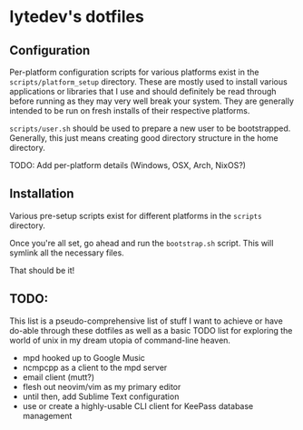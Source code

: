 # lytedev's dotfiles

## Configuration

Per-platform configuration scripts for various platforms exist in the `scripts/platform_setup` directory. 
These are mostly used to install various applications or libraries that I use and should definitely
be read through before running as they may very well break your system. They are generally intended
to be run on fresh installs of their respective platforms. 

`scripts/user.sh` should be used to prepare a new user to be bootstrapped. Generally, this just means 
creating good directory structure in the home directory.

TODO: Add per-platform details (Windows, OSX, Arch, NixOS?)

## Installation

Various pre-setup scripts exist for different platforms in the `scripts` directory.

Once you're all set, go ahead and run the `bootstrap.sh` script. This will symlink all the necessary files.

That should be it!

## TODO:

This list is a pseudo-comprehensive list of stuff I want to achieve or have do-able through these dotfiles
as well as a basic TODO list for exploring the world of unix in my dream utopia of command-line heaven.

* mpd hooked up to Google Music 
* ncmpcpp as a client to the mpd server
* email client (mutt?)
* flesh out neovim/vim as my primary editor
* until then, add Sublime Text configuration
* use or create a highly-usable CLI client for KeePass database management

